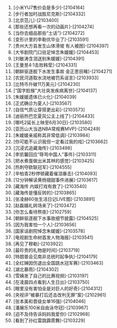 
1. [小米YU7售价会是多少]-[2104164]
1. [步行者加时战胜尼克斯]-[2104332]
1. [北京范儿]-[2103400]
1. [那些还想再看一次的动画片]-[2104274]
1. [当你去细品那些“土话”]-[2104272]
1. [变形计里的李勒优毕业了]-[2103591]
1. [贵州大方县发生山体滑坡 有人被困]-[2104397]
1. [大爷剧院门口驻足悼念朱媛媛]-[2104453]
1. [刘敏涛含泪送别朱媛媛]-[2104391]
1. [王曼昱4:1击败韩莹]-[2104331]
1. [朝鲜驱逐舰下水发生事故 金正恩目睹]-[2104271]
1. [农民河道取水浇地被罚系谣言]-[2103933]
1. [比特币升破11万美元]-[2104230]
1. [“国字脸猴”大壮突发疾病离世]-[2104137]
1. [朱媛媛遗体已火化]-[2104039]
1. [正式确诊为夏人]-[2103567]
1. [自信气质让穿搭更出彩]-[2103573]
1. [迪丽热巴恋夏风公主上线了]-[2104433]
1. [哪吒2延长上映至6月30日]-[2103580]
1. [亚历山大当选NBA常规赛MVP]-[2104249]
1. [朱媛媛亲戚称其非常低调]-[2103984]
1. [你可能不认识我但一定看过我的戏]-[2103662]
1. [沉浸式追藏海传]-[2103498]
1. [李凯馨回应“辱骂中国人”事件]-[2103311]
1. [把水煮蛋做出米其林的感觉]-[2103425]
1. [热刺夺欧联冠军]-[2104555]
1. [辛柏青2秒停顿藏着催泪暴击]-[2104093]
1. [12分钟解读黄杨钿甜事件进展]-[2103617]
1. [藏海传 内娱打戏有救了]-[2103540]
1. [藏海传是懂反转的]-[2103865]
1. [张凌赫60张生活日记LIVE图]-[2103891]
1. [赵磊婚礼转场来了]-[2103472]
1. [你怎么看待熬夜]-[2102759]
1. [朝鲜驱逐舰下水事故细节披露]-[2104525]
1. [因为我害怕一个人]-[2103656]
1. [国家话剧院悼念朱媛媛]-[2103578]
1. [电视剧生命树首发人物海报]-[2103541]
1. [再见了穆勒]-[2103922]
1. [最珍贵的礼物是时间]-[2103719]
1. [特朗普会见南非总统时起争执]-[2104179]
1. [全红婵因伤退出全国跳水冠军赛]-[2103463]
1. [湖北暴雨]-[2104302]
1. [雪姨发了自己的比赛视频]-[2103197]
1. [在凌晨四点看到人生日出]-[2103750]
1. [眼里没有害怕全是对巨人的好奇]-[2104312]
1. [央视评“被暴打后还击改判无罪”案]-[2102961]
1. [张本美和晋级女单16强]-[2104046]
1. [潘展乐100米自由泳夺冠]-[2103967]
1. [迫不及待告诉妈妈我爱你]-[2102968]
1. [看到了孙红雷跳霹雳舞]-[2103229]